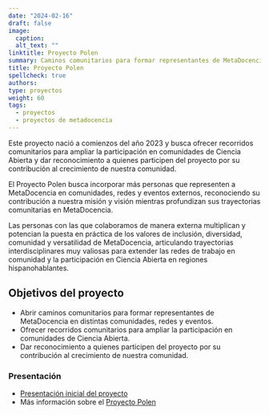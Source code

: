 ```yaml
---
date: "2024-02-16"
draft: false
image:
  caption: 
  alt_text: ""
linktitle: Proyecto Polen
summary: Caminos comunitarios para formar representantes de MetaDocencia en distintas comunidades, redes y eventos.
title: Proyecto Polen
spellcheck: true
authors: 
type: proyectos
weight: 60
tags:
  - proyectos
  - proyectos de metadocencia
---
```


Este proyecto nació a comienzos del año 2023 y busca ofrecer recorridos comunitarios para ampliar la participación en comunidades de Ciencia Abierta y dar reconocimiento a quienes participen del proyecto por su contribución al crecimiento de nuestra comunidad.

El Proyecto Polen busca incorporar más personas que representen a MetaDocencia en comunidades, redes y eventos externos, reconociendo su contribución a nuestra misión y visión mientras profundizan sus trayectorias comunitarias en MetaDocencia.

Las personas con las que colaboramos de manera externa multiplican y potencian la puesta en práctica de los valores de inclusión, diversidad, comunidad y versatilidad de MetaDocencia, articulando trayectorias interdisciplinares muy valiosas para extender las redes de trabajo en comunidad y la participación en Ciencia Abierta en regiones hispanohablantes.

## Objetivos del proyecto
* Abrir caminos comunitarios para formar representantes de MetaDocencia en distintas comunidades, redes y eventos.
* Ofrecer recorridos comunitarios para ampliar la participación en comunidades de Ciencia Abierta.
* Dar reconocimiento a quienes participen del proyecto por su contribución al crecimiento de nuestra comunidad. 

### Presentación
- [Presentación inicial del proyecto](https://docs.google.com/presentation/d/1nkfA4GI29CW1mAK6hA4BC-jZb0CmkUOwjERpH5qP02k/edit#slide=id.g1ec323887ac_2_58 "presentación proyecto Polen")
- Más información sobre el [Proyecto Polen](https://docs.google.com/document/d/e/2PACX-1vRbB1ZtuaezB2e_OXqLZ0ohcm_A7akG3k64sgqEAXitsp-LdIWOL6sgIRHBav-TxZDKlAEy0J4MZgH7/pub)



